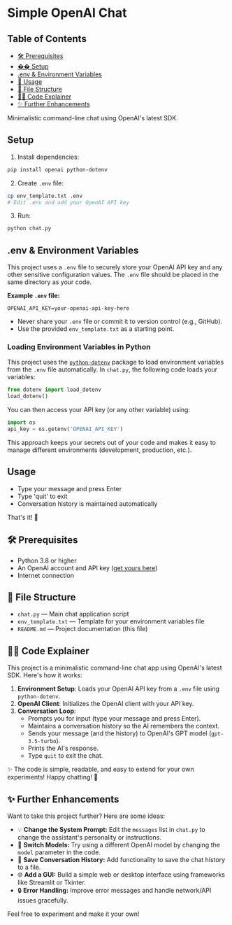 # Simple OpenAI Chat

## Table of Contents
- [🛠️ Prerequisites](#prerequisites)
- [�� Setup](#setup)
- [.env & Environment Variables](#env--environment-variables)
- [💬 Usage](#usage)
- [📁 File Structure](#file-structure)
- [🧑‍💻 Code Explainer](#code-explainer)
- [✨ Further Enhancements](#further-enhancements)

Minimalistic command-line chat using OpenAI's latest SDK.

## Setup

1. Install dependencies:
```bash
pip install openai python-dotenv
```

2. Create `.env` file:
```bash
cp env_template.txt .env
# Edit .env and add your OpenAI API key
```

3. Run:
```bash
python chat.py
```

## .env & Environment Variables

This project uses a `.env` file to securely store your OpenAI API key and any other sensitive configuration values. The `.env` file should be placed in the same directory as your code.

**Example `.env` file:**
```env
OPENAI_API_KEY=your-openai-api-key-here
```

- Never share your `.env` file or commit it to version control (e.g., GitHub).
- Use the provided `env_template.txt` as a starting point.

### Loading Environment Variables in Python

This project uses the [`python-dotenv`](https://pypi.org/project/python-dotenv/) package to load environment variables from the `.env` file automatically. In `chat.py`, the following code loads your variables:

```python
from dotenv import load_dotenv
load_dotenv()
```

You can then access your API key (or any other variable) using:

```python
import os
api_key = os.getenv('OPENAI_API_KEY')
```

This approach keeps your secrets out of your code and makes it easy to manage different environments (development, production, etc.).

## Usage

- Type your message and press Enter
- Type 'quit' to exit
- Conversation history is maintained automatically

That's it! 🚀 

## 🛠️ Prerequisites

- Python 3.8 or higher
- An OpenAI account and API key ([get yours here](https://platform.openai.com/account/api-keys))
- Internet connection

## 📁 File Structure

- `chat.py` — Main chat application script
- `env_template.txt` — Template for your environment variables file
- `README.md` — Project documentation (this file)

## 🧑‍💻 Code Explainer

This project is a minimalistic command-line chat app using OpenAI's latest SDK. Here's how it works:

1. **Environment Setup**: Loads your OpenAI API key from a `.env` file using `python-dotenv`.
2. **OpenAI Client**: Initializes the OpenAI client with your API key.
3. **Conversation Loop**: 
   - Prompts you for input (type your message and press Enter).
   - Maintains a conversation history so the AI remembers the context.
   - Sends your message (and the history) to OpenAI's GPT model (`gpt-3.5-turbo`).
   - Prints the AI's response.
   - Type `quit` to exit the chat.

✨ The code is simple, readable, and easy to extend for your own experiments! Happy chatting! 🤖 

## ✨ Further Enhancements

Want to take this project further? Here are some ideas:

- 💡 **Change the System Prompt:** Edit the `messages` list in `chat.py` to change the assistant's personality or instructions.
- 🤖 **Switch Models:** Try using a different OpenAI model by changing the `model` parameter in the code.
- 📝 **Save Conversation History:** Add functionality to save the chat history to a file.
- 🌐 **Add a GUI:** Build a simple web or desktop interface using frameworks like Streamlit or Tkinter.
- 🔒 **Error Handling:** Improve error messages and handle network/API issues gracefully.

Feel free to experiment and make it your own! 